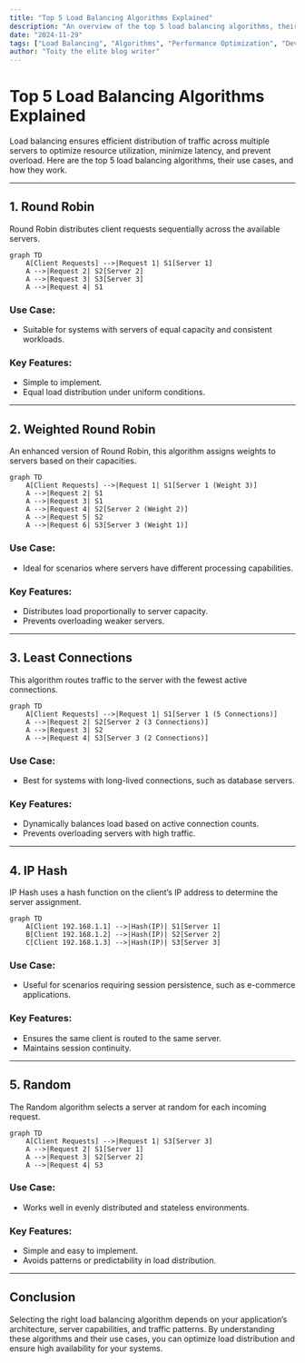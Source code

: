 ```yaml
---
title: "Top 5 Load Balancing Algorithms Explained"
description: "An overview of the top 5 load balancing algorithms, their use cases, and visual representations of their mechanisms with a Mermaid chart."
date: "2024-11-29"
tags: ["Load Balancing", "Algorithms", "Performance Optimization", "DevOps"]
author: "Toity the elite blog writer"
---
```


# Top 5 Load Balancing Algorithms Explained

Load balancing ensures efficient distribution of traffic across multiple servers to optimize resource utilization, minimize latency, and prevent overload. Here are the top 5 load balancing algorithms, their use cases, and how they work.

---

## 1. Round Robin

Round Robin distributes client requests sequentially across the available servers.

```mermaid
graph TD
    A[Client Requests] -->|Request 1| S1[Server 1]
    A -->|Request 2| S2[Server 2]
    A -->|Request 3| S3[Server 3]
    A -->|Request 4| S1
```

### Use Case:
- Suitable for systems with servers of equal capacity and consistent workloads.

### Key Features:
- Simple to implement.
- Equal load distribution under uniform conditions.

---

## 2. Weighted Round Robin

An enhanced version of Round Robin, this algorithm assigns weights to servers based on their capacities.

```mermaid
graph TD
    A[Client Requests] -->|Request 1| S1[Server 1 (Weight 3)]
    A -->|Request 2| S1
    A -->|Request 3| S1
    A -->|Request 4| S2[Server 2 (Weight 2)]
    A -->|Request 5| S2
    A -->|Request 6| S3[Server 3 (Weight 1)]
```

### Use Case:
- Ideal for scenarios where servers have different processing capabilities.

### Key Features:
- Distributes load proportionally to server capacity.
- Prevents overloading weaker servers.

---

## 3. Least Connections

This algorithm routes traffic to the server with the fewest active connections.

```mermaid
graph TD
    A[Client Requests] -->|Request 1| S1[Server 1 (5 Connections)]
    A -->|Request 2| S2[Server 2 (3 Connections)]
    A -->|Request 3| S2
    A -->|Request 4| S3[Server 3 (2 Connections)]
```

### Use Case:
- Best for systems with long-lived connections, such as database servers.

### Key Features:
- Dynamically balances load based on active connection counts.
- Prevents overloading servers with high traffic.

---

## 4. IP Hash

IP Hash uses a hash function on the client’s IP address to determine the server assignment.

```mermaid
graph TD
    A[Client 192.168.1.1] -->|Hash(IP)| S1[Server 1]
    B[Client 192.168.1.2] -->|Hash(IP)| S2[Server 2]
    C[Client 192.168.1.3] -->|Hash(IP)| S3[Server 3]
```

### Use Case:
- Useful for scenarios requiring session persistence, such as e-commerce applications.

### Key Features:
- Ensures the same client is routed to the same server.
- Maintains session continuity.

---

## 5. Random

The Random algorithm selects a server at random for each incoming request.

```mermaid
graph TD
    A[Client Requests] -->|Request 1| S3[Server 3]
    A -->|Request 2| S1[Server 1]
    A -->|Request 3| S2[Server 2]
    A -->|Request 4| S3
```

### Use Case:
- Works well in evenly distributed and stateless environments.

### Key Features:
- Simple and easy to implement.
- Avoids patterns or predictability in load distribution.

---

## Conclusion

Selecting the right load balancing algorithm depends on your application’s architecture, server capabilities, and traffic patterns. By understanding these algorithms and their use cases, you can optimize load distribution and ensure high availability for your systems.
